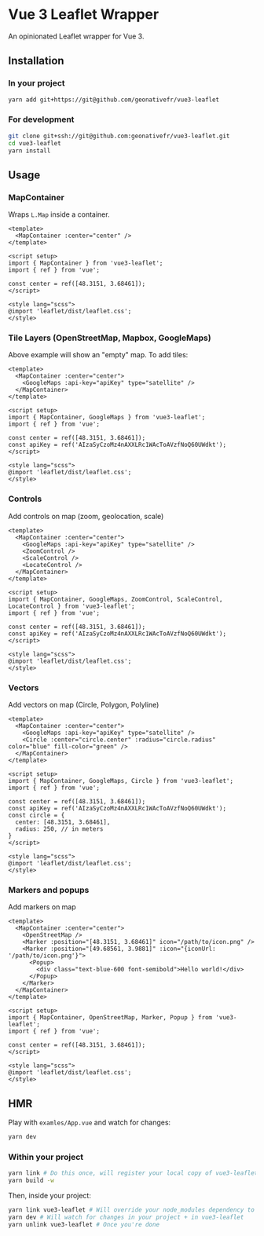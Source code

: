 # Vue 3 Leaflet Wrapper

An opinionated Leaflet wrapper for Vue 3.

## Installation

### In your project

```bash
yarn add git+https://git@github.com/geonativefr/vue3-leaflet
```

### For development

```bash
git clone git+ssh://git@github.com:geonativefr/vue3-leaflet.git
cd vue3-leaflet
yarn install
```

##  Usage

### MapContainer

Wraps `L.Map` inside a container.

```vue
<template>
  <MapContainer :center="center" />
</template>

<script setup>
import { MapContainer } from 'vue3-leaflet';
import { ref } from 'vue';

const center = ref([48.3151, 3.68461]);
</script>

<style lang="scss">
@import 'leaflet/dist/leaflet.css';
</style>
```

### Tile Layers (OpenStreetMap, Mapbox, GoogleMaps)

Above example will show an "empty" map. To add tiles:

```vue
<template>
  <MapContainer :center="center">
    <GoogleMaps :api-key="apiKey" type="satellite" />
  </MapContainer>
</template>

<script setup>
import { MapContainer, GoogleMaps } from 'vue3-leaflet';
import { ref } from 'vue';

const center = ref([48.3151, 3.68461]);
const apiKey = ref('AIzaSyCzoMz4nAXXLRc1WAcToAVzfNoQ60UWdkt');
</script>

<style lang="scss">
@import 'leaflet/dist/leaflet.css';
</style>
```

### Controls

Add controls on map (zoom, geolocation, scale)

```vue
<template>
  <MapContainer :center="center">
    <GoogleMaps :api-key="apiKey" type="satellite" />
    <ZoomControl />
    <ScaleControl />
    <LocateControl />
  </MapContainer>
</template>

<script setup>
import { MapContainer, GoogleMaps, ZoomControl, ScaleControl, LocateControl } from 'vue3-leaflet';
import { ref } from 'vue';

const center = ref([48.3151, 3.68461]);
const apiKey = ref('AIzaSyCzoMz4nAXXLRc1WAcToAVzfNoQ60UWdkt');
</script>

<style lang="scss">
@import 'leaflet/dist/leaflet.css';
</style>
```

### Vectors

Add vectors on map (Circle, Polygon, Polyline)

```vue
<template>
  <MapContainer :center="center">
    <GoogleMaps :api-key="apiKey" type="satellite" />
    <Circle :center="circle.center" :radius="circle.radius" color="blue" fill-color="green" />
  </MapContainer>
</template>

<script setup>
import { MapContainer, GoogleMaps, Circle } from 'vue3-leaflet';
import { ref } from 'vue';

const center = ref([48.3151, 3.68461]);
const apiKey = ref('AIzaSyCzoMz4nAXXLRc1WAcToAVzfNoQ60UWdkt');
const circle = {
  center: [48.3151, 3.68461],
  radius: 250, // in meters
}
</script>

<style lang="scss">
@import 'leaflet/dist/leaflet.css';
</style>
```

### Markers and popups

Add markers on map

```vue
<template>
  <MapContainer :center="center">
    <OpenStreetMap />
    <Marker :position="[48.3151, 3.68461]" icon="/path/to/icon.png" />
    <Marker :position="[49.68561, 3.9881]" :icon="{iconUrl: '/path/to/icon.png'}">
      <Popup>
        <div class="text-blue-600 font-semibold">Hello world!</div>
      </Popup>
    </Marker>
  </MapContainer>
</template>

<script setup>
import { MapContainer, OpenStreetMap, Marker, Popup } from 'vue3-leaflet';
import { ref } from 'vue';

const center = ref([48.3151, 3.68461]);
</script>

<style lang="scss">
@import 'leaflet/dist/leaflet.css';
</style>
```

## HMR

Play with `examles/App.vue` and watch for changes:

```bash
yarn dev
```

### Within your project

```bash
yarn link # Do this once, will register your local copy of vue3-leaflet as a local repository
yarn build -w
```

Then, inside your project:

```bash
yarn link vue3-leaflet # Will override your node_modules dependency to use your local copy
yarn dev # Will watch for changes in your project + in vue3-leaflet
yarn unlink vue3-leaflet # Once you're done
```

